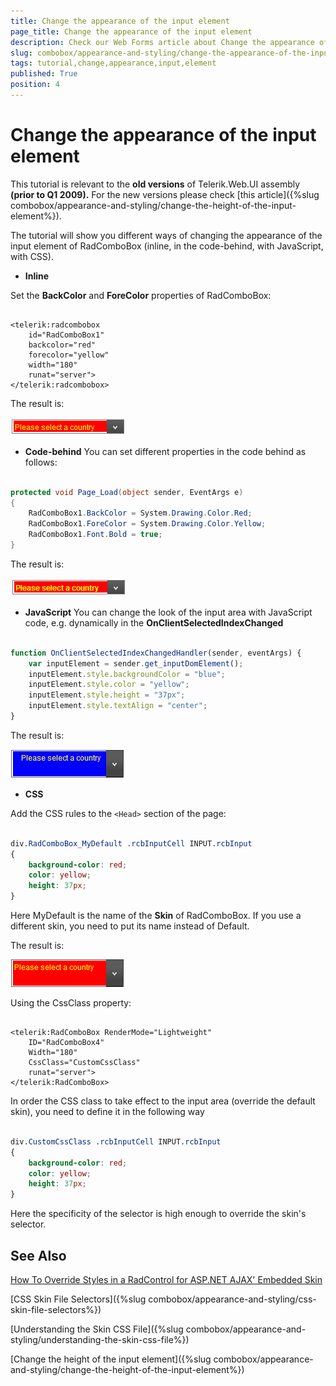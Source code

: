 ```yaml
---
title: Change the appearance of the input element
page_title: Change the appearance of the input element
description: Check our Web Forms article about Change the appearance of the input element.
slug: combobox/appearance-and-styling/change-the-appearance-of-the-input-element
tags: tutorial,change,appearance,input,element
published: True
position: 4
---
```


# Change the appearance of the input element

This tutorial is relevant to the **old versions** of Telerik.Web.UI assembly **(prior to Q1 2009).** For the new versions please check [this article]({%slug combobox/appearance-and-styling/change-the-height-of-the-input-element%}).


The tutorial will show you different ways of changing the appearance of the input element of RadComboBox (inline, in the code-behind, with JavaScript, with CSS).

*  **Inline**

Set the **BackColor** and **ForeColor** properties of RadComboBox:

````ASPNET

<telerik:radcombobox 
	id="RadComboBox1" 
	backcolor="red" 
	forecolor="yellow" 
	width="180"
	runat="server">
</telerik:radcombobox>

```` 

The result is:

![ComboBox Input1](images/combobox_input1.png)

* **Code-behind** You can set different properties in the code behind as follows:

````C#

protected void Page_Load(object sender, EventArgs e)
{    
	RadComboBox1.BackColor = System.Drawing.Color.Red;    
	RadComboBox1.ForeColor = System.Drawing.Color.Yellow;    
	RadComboBox1.Font.Bold = true;
}

````

The result is:

![ComboBox Input2](images/combobox_input2.png)

* **JavaScript** You can change the look of the input area with JavaScript code, e.g. dynamically in the **OnClientSelectedIndexChanged**

````JavaScript

function OnClientSelectedIndexChangedHandler(sender, eventArgs) {
	var inputElement = sender.get_inputDomElement();
	inputElement.style.backgroundColor = "blue";
	inputElement.style.color = "yellow";
	inputElement.style.height = "37px";
	inputElement.style.textAlign = "center";
}

````

The result is:

![ComboBox Input3](images/combobox_input3.png)

* **CSS**

Add the CSS rules to the `<Head>` section of the page:

````CSS

div.RadComboBox_MyDefault .rcbInputCell INPUT.rcbInput
{
	background-color: red;
	color: yellow;
	height: 37px;
}

````

Here MyDefault is the name of the **Skin** of RadComboBox. If you use a different skin, you need to put its name instead of Default.

The result is:

![ComboBox Input4](images/combobox_input4.png)

Using the CssClass property:

````ASPNET

<telerik:RadComboBox RenderMode="Lightweight" 
	ID="RadComboBox4" 
	Width="180" 
	CssClass="CustomCssClass" 
	runat="server">
</telerik:RadComboBox>

````

In order the CSS class to take effect to the input area (override the default skin), you need to define it in the following way

````CSS

div.CustomCssClass .rcbInputCell INPUT.rcbInput
{    
	background-color: red;       
	color: yellow;    
	height: 37px;    
}

````

Here the specificity of the selector is high enough to override the skin's selector.

## See Also

[How To Override Styles in a RadControl for ASP.NET AJAX' Embedded Skin](https://blogs.telerik.com/Server-Error.aspx?aspxerrorpath=/DimoDimov/Posts/08-06-17/How_To_Override_Styles_in_a_RadControl_for_ASP_NET_AJAX_Embedded_Skin.aspx)

[CSS Skin File Selectors]({%slug combobox/appearance-and-styling/css-skin-file-selectors%})

[Understanding the Skin CSS File]({%slug combobox/appearance-and-styling/understanding-the-skin-css-file%})

[Change the height of the input element]({%slug combobox/appearance-and-styling/change-the-height-of-the-input-element%}) 

